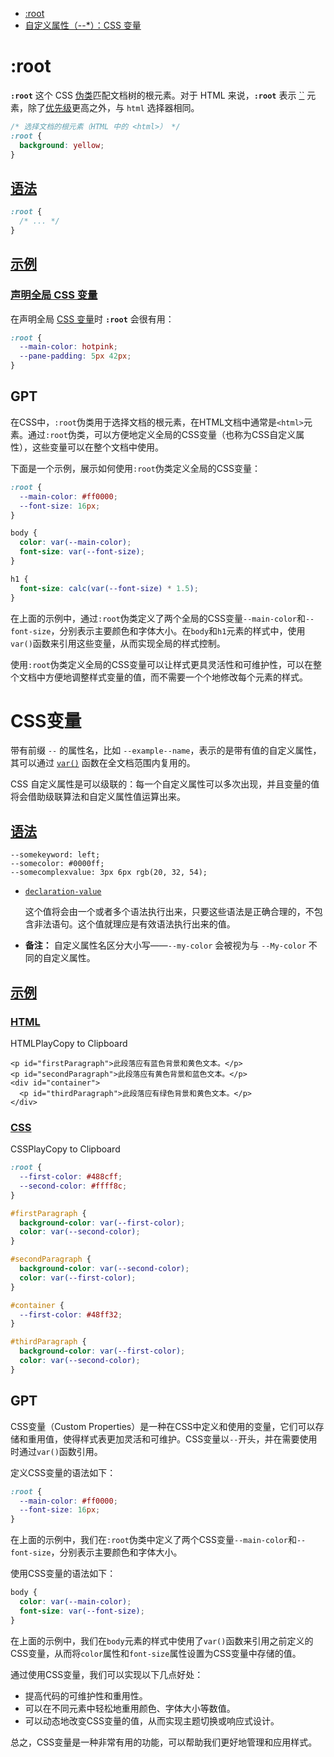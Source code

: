 * [:root](https://developer.mozilla.org/zh-CN/docs/Web/CSS/:root)
* [自定义属性（--*）：CSS 变量](https://developer.mozilla.org/zh-CN/docs/Web/CSS/--*)



# :root

**`:root`** 这个 CSS [伪类](https://developer.mozilla.org/zh-CN/docs/Web/CSS/Pseudo-classes)匹配文档树的根元素。对于 HTML 来说，**`:root`** 表示 [``](https://developer.mozilla.org/zh-CN/docs/Web/HTML/Element/html) 元素，除了[优先级](https://developer.mozilla.org/zh-CN/docs/Web/CSS/Specificity)更高之外，与 `html` 选择器相同。

```css
/* 选择文档的根元素（HTML 中的 <html>） */
:root {
  background: yellow;
}
```

## [语法](https://developer.mozilla.org/zh-CN/docs/Web/CSS/:root#语法)

```css
:root {
  /* ... */
}
```

## [示例](https://developer.mozilla.org/zh-CN/docs/Web/CSS/:root#示例)

### [声明全局 CSS 变量](https://developer.mozilla.org/zh-CN/docs/Web/CSS/:root#声明全局_css_变量)

在声明全局 [CSS 变量](https://developer.mozilla.org/zh-CN/docs/Web/CSS/--*)时 **`:root`** 会很有用：

```css
:root {
  --main-color: hotpink;
  --pane-padding: 5px 42px;
}
```



## GPT

在CSS中，`:root`伪类用于选择文档的根元素，在HTML文档中通常是`<html>`元素。通过`:root`伪类，可以方便地定义全局的CSS变量（也称为CSS自定义属性），这些变量可以在整个文档中使用。

下面是一个示例，展示如何使用`:root`伪类定义全局的CSS变量：

```css
:root {
  --main-color: #ff0000;
  --font-size: 16px;
}

body {
  color: var(--main-color);
  font-size: var(--font-size);
}

h1 {
  font-size: calc(var(--font-size) * 1.5);
}
```

在上面的示例中，通过`:root`伪类定义了两个全局的CSS变量`--main-color`和`--font-size`，分别表示主要颜色和字体大小。在`body`和`h1`元素的样式中，使用`var()`函数来引用这些变量，从而实现全局的样式控制。

使用`:root`伪类定义全局的CSS变量可以让样式更具灵活性和可维护性，可以在整个文档中方便地调整样式变量的值，而不需要一个个地修改每个元素的样式。





# CSS变量

带有前缀 `--` 的属性名，比如 `--example--name`，表示的是带有值的自定义属性，其可以通过 [`var()`](https://developer.mozilla.org/zh-CN/docs/Web/CSS/var) 函数在全文档范围内复用的。

CSS 自定义属性是可以级联的：每一个自定义属性可以多次出现，并且变量的值将会借助级联算法和自定义属性值运算出来。



## [语法](https://developer.mozilla.org/zh-CN/docs/Web/CSS/--*#语法)

```
--somekeyword: left;
--somecolor: #0000ff;
--somecomplexvalue: 3px 6px rgb(20, 32, 54);
```

- [`declaration-value`](https://developer.mozilla.org/zh-CN/docs/Web/CSS/--*#declaration-value)

    这个值将会由一个或者多个语法执行出来，只要这些语法是正确合理的，不包含非法语句。这个值就理应是有效语法执行出来的值。

* **备注：** 自定义属性名区分大小写——`--my-color` 会被视为与 `--My-color` 不同的自定义属性。



## [示例](https://developer.mozilla.org/zh-CN/docs/Web/CSS/--*#示例)

### [HTML](https://developer.mozilla.org/zh-CN/docs/Web/CSS/--*#html)

HTMLPlayCopy to Clipboard

```
<p id="firstParagraph">此段落应有蓝色背景和黄色文本。</p>
<p id="secondParagraph">此段落应有黄色背景和蓝色文本。</p>
<div id="container">
  <p id="thirdParagraph">此段落应有绿色背景和黄色文本。</p>
</div>
```

### [CSS](https://developer.mozilla.org/zh-CN/docs/Web/CSS/--*#css)

CSSPlayCopy to Clipboard

```css
:root {
  --first-color: #488cff;
  --second-color: #ffff8c;
}

#firstParagraph {
  background-color: var(--first-color);
  color: var(--second-color);
}

#secondParagraph {
  background-color: var(--second-color);
  color: var(--first-color);
}

#container {
  --first-color: #48ff32;
}

#thirdParagraph {
  background-color: var(--first-color);
  color: var(--second-color);
}
```





## GPT

CSS变量（Custom Properties）是一种在CSS中定义和使用的变量，它们可以存储和重用值，使得样式表更加灵活和可维护。CSS变量以`--`开头，并在需要使用时通过`var()`函数引用。

定义CSS变量的语法如下：

```css
:root {
  --main-color: #ff0000;
  --font-size: 16px;
}
```

在上面的示例中，我们在`:root`伪类中定义了两个CSS变量`--main-color`和`--font-size`，分别表示主要颜色和字体大小。

使用CSS变量的语法如下：

```css
body {
  color: var(--main-color);
  font-size: var(--font-size);
}
```

在上面的示例中，我们在`body`元素的样式中使用了`var()`函数来引用之前定义的CSS变量，从而将`color`属性和`font-size`属性设置为CSS变量中存储的值。

通过使用CSS变量，我们可以实现以下几点好处：

- 提高代码的可维护性和重用性。
- 可以在不同元素中轻松地重用颜色、字体大小等数值。
- 可以动态地改变CSS变量的值，从而实现主题切换或响应式设计。

总之，CSS变量是一种非常有用的功能，可以帮助我们更好地管理和应用样式。
